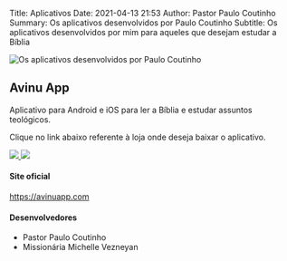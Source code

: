 Title: Aplicativos
Date: 2021-04-13 21:53
Author: Pastor Paulo Coutinho
Summary: Os aplicativos desenvolvidos por Paulo Coutinho
Subtitle: Os aplicativos desenvolvidos por mim para aqueles que desejam estudar a Bíblia

<img src="{static}/images/headers/aplicativos.jpg" alt="Os aplicativos desenvolvidos por Paulo Coutinho" class="center" style="margin-top: 0;">

## Avinu App

Aplicativo para Android e iOS para ler a Bíblia e estudar assuntos teológicos.

Clique no link abaixo referente à loja onde deseja baixar o aplicativo.

<a href="https://apps.apple.com/br/app/avinu-app-bible-and-theology/id1559840010" target="_blank">
    <img src="{static}/images/outros/apple-store.png" style="max-width: 200px">
</a>

<a href="https://play.google.com/store/apps/details?id=com.avinuapp.main" target="_blank">
    <img src="{static}/images/outros/google-store.png" style="max-width: 200px">
</a>

#### Site oficial

<a href="https://avinuapp.com" target="_blank">https://avinuapp.com</a>

#### Desenvolvedores

- Pastor Paulo Coutinho
- Missionária Michelle Vezneyan
